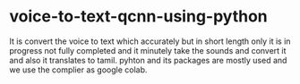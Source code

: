 # voice-to-text-qcnn-using-python
It is convert the voice to text which accurately but in short length only it is in progress not fully completed and it minutely take the sounds and convert it and also it translates to tamil. pyhton and its packages are mostly used and we use the complier as google colab.
